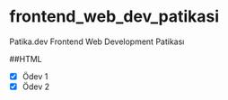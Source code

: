 # frontend_web_dev_patikasi
 Patika.dev Frontend Web Development Patikası

##HTML
- [x] Ödev 1
- [x] Ödev 2